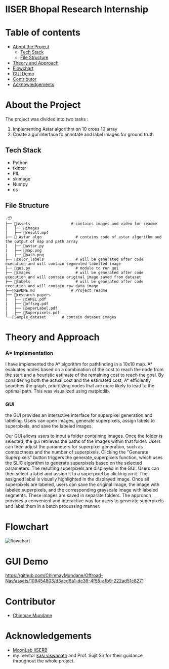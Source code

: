 # IISER Bhopal Research Internship 

# Table of contents
- [About the Project](#about-the-project)
  - [Tech Stack](#tech-stack)
  - [File Structure](#file-structure)
- [Theory and Approach](#theory-and-approach)
-  [Flowchart](#flowchart)
-  [GUI Demo](#gui-demo)
-  [Contributor](#contributor)
-  [Acknowledgements](#acknowledgements)


# About the Project

The project was divided into two tasks :
1. Implementing Astar algorithm on 10 cross 10 array 
2. Create a gui interface to annotate and label images for ground truth

## Tech Stack

- Python
- tkinter
- PIL
- skimage
- Numpy
- os

## File Structure

```
.📦
├── 📂assets	                 # contains images and video for readme		
│   ├── 📜images
|   ├── 📜result.mp4
├── 📂 Astar algo               # contains code of astar algorithm and the output of map and path array
|   ├── 📜astar.py
|   ├── 📜map.png
|   ├── 📜path.png
├── 📂color_labels              # will be generated after code execution and will contain segmented labelled image 
├── 📜gui.py                    # module to run gui
├── 📂images                    # will be generated after code execution and will contain original image saved from dataset
├── 📂labels                    # will be generated after code execution and will contain raw data image
├──📜README.md		         # Project readme
├── 📂research papers                          
|   ├── 📜CAMEL.pdf
|   ├── 📜offseg.pdf
|   ├── 📜SuperLabel.pdf
|   ├── 📜Superpixels.pdf
└──📜Sample_dataset		 # contain dataset images

```
# Theory and Approach

### A* Implementation
I have implemented the A* algorithm for pathfinding in a 10x10 map. A* evaluates nodes based on a combination of the cost to reach the node from the start and a heuristic estimate of the remaining cost to reach the goal. By considering both the actual cost and the estimated cost, A* efficiently searches the graph, prioritizing nodes that are more likely to lead to the optimal path. This was visualized using matplotlib.

### GUI
the GUI provides an interactive interface for superpixel generation and labeling. Users can open images, generate superpixels, assign labels to superpixels, and save the labeled images.

Our GUI allows users to input a folder containing images. Once the folder is selected, the gui retrieves the paths of the images within that folder. Users can then adjust the parameters for superpixel generation, such as compactness and the number of superpixels. Clicking the "Generate Superpixels" button triggers the generate_superpixels function, which uses the SLIC algorithm to generate superpixels based on the selected parameters. The resulting superpixels are displayed in the GUI. Users can then select a label and assign it to a superpixel by clicking on it. The assigned label is visually highlighted in the displayed image. Once all superpixels are labeled, users can save the original image, the image with labeled superpixels, and the corresponding grayscale image with labeled segments. These images are saved in separate folders. The approach provides a convenient and interactive way for users to generate superpixels and label them in a batch processing manner.


# Flowchart
![flowchart](https://github.com/ChinmayMundane/Offroad-Nav/assets/109454803/d16a102d-8de7-4f1e-a7d4-4f3f14f34f0e)



# GUI Demo

https://github.com/ChinmayMundane/Offroad-Nav/assets/109454803/d3acd6a1-dc36-4f55-afb9-222ad51c8271


# Contributor
- [Chinmay Mundane](https://github.com/ChinmayMundane)

# Acknowledgements
- [MoonLab IISERB](https://moonlab.iiserb.ac.in/index.html)
- my mentor [kasi viswanath](https://github.com/kasiv008) and Prof. Sujit Sir for their guidance throughout the whole project.



